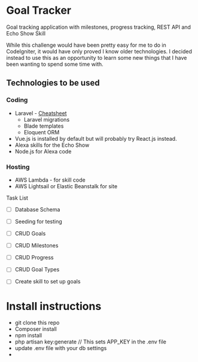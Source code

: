 # Goal Tracker
Goal tracking application with milestones, progress tracking, REST API and Echo Show Skill

While this challenge would have been pretty easy for me to do in CodeIgniter, it would have only proved I know older technologies. I decided instead to use this as an opportunity to learn some new things that I have been wanting to spend some time with.

## Technologies to be used
### Coding
- Laravel - [Cheatsheet](laravel.md)
  - Laravel migrations
  - Blade templates
  - Eloquent ORM
- Vue.js is installed by default but will probably try React.js instead.
- Alexa skills for the Echo Show 
- Node.js for Alexa code
### Hosting
- AWS Lambda - for skill code
- AWS Lightsail or Elastic Beanstalk for site

Task List
- [ ] Database Schema
- [ ] Seeding for testing
- [ ] CRUD Goals
- [ ] CRUD Milestones
- [ ] CRUD Progress
- [ ] CRUD Goal Types
- [ ] Create skill to set up goals


# Install instructions
- git clone this repo
- Composer install
- npm install
- php artisan key:generate  // This sets APP_KEY in the .env file
- update .env file with your db settings
- 
